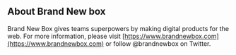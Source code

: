 ## About Brand New box

Brand New Box gives teams superpowers by making digital products for the web. For more information, please visit [https://www.brandnewbox.com](https://www.brandnewbox.com) or follow @brandnewbox on Twitter.
